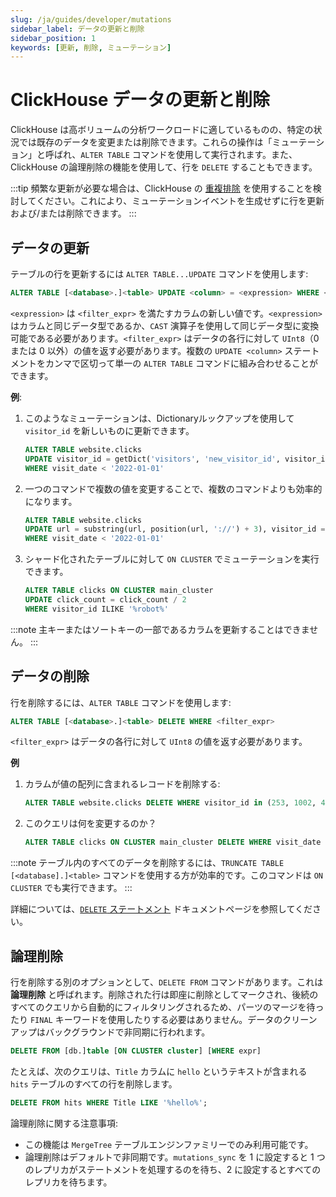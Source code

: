 ```yaml
---
slug: /ja/guides/developer/mutations
sidebar_label: データの更新と削除
sidebar_position: 1
keywords: [更新, 削除, ミューテーション]
---
```


# ClickHouse データの更新と削除

ClickHouse は高ボリュームの分析ワークロードに適しているものの、特定の状況では既存のデータを変更または削除できます。これらの操作は「ミューテーション」と呼ばれ、`ALTER TABLE` コマンドを使用して実行されます。また、ClickHouse の論理削除の機能を使用して、行を `DELETE` することもできます。

:::tip
頻繁な更新が必要な場合は、ClickHouse の [重複排除](../developer/deduplication.md) を使用することを検討してください。これにより、ミューテーションイベントを生成せずに行を更新および/または削除できます。
:::

## データの更新

テーブルの行を更新するには `ALTER TABLE...UPDATE` コマンドを使用します:

```sql
ALTER TABLE [<database>.]<table> UPDATE <column> = <expression> WHERE <filter_expr>
```

`<expression>` は `<filter_expr>` を満たすカラムの新しい値です。`<expression>` はカラムと同じデータ型であるか、`CAST` 演算子を使用して同じデータ型に変換可能である必要があります。`<filter_expr>` はデータの各行に対して `UInt8`（0 または 0 以外）の値を返す必要があります。複数の `UPDATE <column>` ステートメントをカンマで区切って単一の `ALTER TABLE` コマンドに組み合わせることができます。

**例**:

 1. このようなミューテーションは、Dictionaryルックアップを使用して `visitor_id` を新しいものに更新できます。

     ```sql
    ALTER TABLE website.clicks
    UPDATE visitor_id = getDict('visitors', 'new_visitor_id', visitor_id)
    WHERE visit_date < '2022-01-01'
    ```

2. 一つのコマンドで複数の値を変更することで、複数のコマンドよりも効率的になります。

     ```sql
     ALTER TABLE website.clicks
     UPDATE url = substring(url, position(url, '://') + 3), visitor_id = new_visit_id
     WHERE visit_date < '2022-01-01'
     ```

3. シャード化されたテーブルに対して `ON CLUSTER` でミューテーションを実行できます。

     ```sql
     ALTER TABLE clicks ON CLUSTER main_cluster
     UPDATE click_count = click_count / 2
     WHERE visitor_id ILIKE '%robot%'
     ```

:::note
主キーまたはソートキーの一部であるカラムを更新することはできません。
:::

## データの削除

行を削除するには、`ALTER TABLE` コマンドを使用します:

```sql
ALTER TABLE [<database>.]<table> DELETE WHERE <filter_expr>
```

`<filter_expr>` はデータの各行に対して `UInt8` の値を返す必要があります。

**例**

1. カラムが値の配列に含まれるレコードを削除する:
    ```sql
    ALTER TABLE website.clicks DELETE WHERE visitor_id in (253, 1002, 4277)
    ```

2. このクエリは何を変更するのか？
    ```sql
    ALTER TABLE clicks ON CLUSTER main_cluster DELETE WHERE visit_date < '2022-01-02 15:00:00' AND page_id = '573'
    ```

:::note
テーブル内のすべてのデータを削除するには、`TRUNCATE TABLE [<database].]<table>` コマンドを使用する方が効率的です。このコマンドは `ON CLUSTER` でも実行できます。
:::

詳細については、[`DELETE` ステートメント](/docs/ja/sql-reference/statements/delete.md) ドキュメントページを参照してください。

## 論理削除

行を削除する別のオプションとして、`DELETE FROM` コマンドがあります。これは **論理削除** と呼ばれます。削除された行は即座に削除としてマークされ、後続のすべてのクエリから自動的にフィルタリングされるため、パーツのマージを待ったり `FINAL` キーワードを使用したりする必要はありません。データのクリーンアップはバックグラウンドで非同期に行われます。

``` sql
DELETE FROM [db.]table [ON CLUSTER cluster] [WHERE expr]
```

たとえば、次のクエリは、`Title` カラムに `hello` というテキストが含まれる `hits` テーブルのすべての行を削除します。

```sql
DELETE FROM hits WHERE Title LIKE '%hello%';
```

論理削除に関する注意事項:
- この機能は `MergeTree` テーブルエンジンファミリーでのみ利用可能です。
- 論理削除はデフォルトで非同期です。`mutations_sync` を 1 に設定すると 1 つのレプリカがステートメントを処理するのを待ち、2 に設定するとすべてのレプリカを待ちます。
